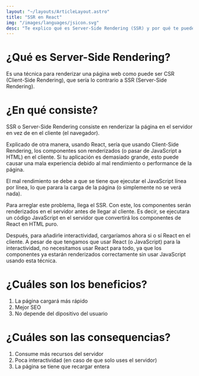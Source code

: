 ```yaml
---
layout: "~/layouts/ArticleLayout.astro"
title: "SSR en React"
img: "/images/languages/jsicon.svg"
desc: "Te explico qué es Server-Side Rendering (SSR) y por qué te puede beneficiar."
---
```

# ¿Qué es Server-Side Rendering?

Es una técnica para renderizar una página web como puede ser CSR (Client-Side Rendering), que sería lo contrario a SSR (Server-Side Rendering). 

# ¿En qué consiste? 

SSR o Server-Side Rendering consiste en renderizar la página en el servidor en vez de en el cliente (el navegador). 

Explicado de otra manera, usando React, sería que usando Client-Side Rendering, los componentes son renderizados (o pasar de JavaScript a HTML) en el cliente. Si tu aplicación es demasiado grande, esto puede causar una mala experiencia debido al mal rendimiento o performance de la página. 

El mal rendimiento se debe a que se tiene que ejecutar el JavaScript línea por línea, lo que parara la carga de la página (o simplemente no se verá nada).

Para arreglar este problema, llega el SSR. Con este, los componentes serán renderizados en el servidor antes de llegar al cliente. Es decir, se ejecutara un código JavaScript en el servidor que convertirá los componentes de React en HTML puro.

Después, para añadirle interactividad, cargaríamos ahora si o sí React en el cliente. A pesar de que tengamos que usar React (o JavaScript) para la interactividad, no necesitamos usar React para todo, ya que los componentes ya estarán renderizados correctamente sin usar JavaScript usando esta técnica.

# ¿Cuáles son los beneficios?

1. La página cargará más rápido
2. Mejor SEO
3. No depende del dipositivo del usuario

# ¿Cuáles son las consequencias?

1. Consume más recursos del servidor
2. Poca interactividad (en caso de que solo uses el servidor)
3. La página se tiene que recargar entera
